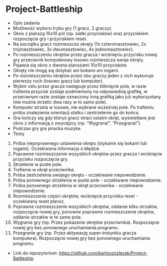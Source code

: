 # Project-Battleship
* Opis zadania
* Możliwość wyboru trybu gry (1 gracz, 2 graczy).
* Okno z planszą 10x10 pól (np. siatki przycisków) oraz
przyciskiem rozpoczęcia gry i przyciskiem reset.
* Na początku gracz rozmieszcza okręty (1x czteromasztowiec, 2x trójmasztowiec, 3x
dwumasztowiec, 4x jednomasztowiec).
* Po rozmieszczeniu okrętów przez gracza i wciśnięciu przycisku nowej gry
przeciwnik komputerowy losowo rozmieszcza swoje okręty.
* Pojawia się okno z dwoma planszami 10x10 przycisków.
* Okręty nie mogą się dotykać ani bokami ani rogami.
* Po rozmieszczeniu okrętów przez obu graczy jeden z nich wykonuje pierwszy ruch
(losowo gracz lub komputer).
* Wybór celu przez gracza następuje przez kliknięcie pola, w razie trafienia przycisk
zostaje podmieniony na odpowiednią grafikę, w przeciwnym razie zostaje oznaczony inną grafiką jako już wykorzystany (nie można strzelić dwa razy w to samo pole).
* Komputer strzela w losowe, nie wybrane wcześniej pole. Po trafieniu próba
znalezienia orientacji statku i zestrzelenie go do końca.
* Gra kończy się gdy któryś gracz straci ostatni okręt, wyświetlane jest okno
z informacją o zwycięzcy (np. “Wygrana!”, “Przegrana!”).
* Podczas gry gra piracka muzyka.
* Testy
1) Próba niepoprawnego ustawienia okrętu (stykanie się bokami lub
rogami). Oczekiwana informacja o błędzie
2) Poprawne rozmieszczenie wszystkich okrętów przez gracza i wciśnięcie
przycisku rozpoczęcia gry.
3) Strzelenie w puste pole.
4) Trafienie w okręt przeciwnika.
5) Próba zestrzelenia swojego okrętu - oczekiwane niepowodzenie.
6) Próba ponownego strzelenia w puste pole - oczekiwane niepowodzenie.
7) Próba ponownego strzelenia w okręt przeciwnika - oczekiwane niepowodzenie.
8) Rozmieszczenie części okrętów, wciśnięcie przycisku reset - oczekiwany
reset plansz.
9) Poprawne rozmieszczenie wszystkich okrętów, oddanie kilku strzałów, rozpoczęcie
nowej gry, ponowne poprawne rozmieszczenie okrętów, oddanie strzałów w te same
pola.
10) Wygranie gry (np. Przez pokazanie okrętów przeciwnika). Rozpoczęcie nowej
gry bez ponownego uruchamiania programu.
11) Przegranie gry (np. Przez aktywację super-instynktu gracza komputera).
Rozpoczęcie nowej gry bez ponownego uruchamiania programu.

* Link do repozytorium: https://github.com/bartoszszlezak/Project-Battleship

